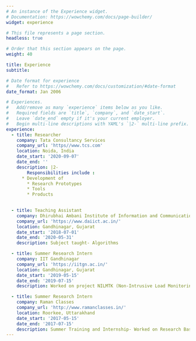 ```yaml
---
# An instance of the Experience widget.
# Documentation: https://wowchemy.com/docs/page-builder/
widget: experience

# This file represents a page section.
headless: true

# Order that this section appears on the page.
weight: 40

title: Experience
subtitle:

# Date format for experience
#   Refer to https://wowchemy.com/docs/customization/#date-format
date_format: Jan 2006

# Experiences.
#   Add/remove as many `experience` items below as you like.
#   Required fields are `title`, `company`, and `date_start`.
#   Leave `date_end` empty if it's your current employer.
#   Begin multi-line descriptions with YAML's `|2-` multi-line prefix.
experience:
  - title: Researcher
    company: Tata Consultancy Services
    company_url: 'https//www.tcs.com'
    location: Noida, India
    date_start: '2020-09-07'
    date_end: ''
    description: |2-
        Responsibilities include :
      * Development of  
        * Research Prototypes
        * Tools  
        * Products

        
  - title: Teaching Assistant
    company: Dhirubhai Ambani Institute of Information and Communication Technology
    company_url: 'https://www.daiict.ac.in/'
    location: Gandhinagar, Gujarat
    date_start: '2018-07-01'
    date_end: '2020-05-31'
    description: Subject taught- Algorithms

  - title: Summer Research Intern
    company: IIT Gandhinagar
    company_url: 'https://iitgn.ac.in/'
    location: Gandhinagar, Gujarat
    date_start: '2019-05-15'
    date_end: '2019-07-15'
    description: Worked on project NILMTK (Non-Intrusive Load Monitoring Toolkit ), an open source toolkit on GitHub which focuses on providing a better interface for energy disaggregation problems. Also got a research paper accepted in ACM BuildSys 2019.

  - title: Summer Research Intern
    company: Raman Classes 
    company_url: 'http://www.ramanclasses.in/'
    location: Roorkee, Uttarakhand
    date_start: '2017-05-15'
    date_end: '2017-07-15'
    description: Summer Training and Internship- Worked on Research Based Projects and Conference Paper. Understood basic ML and Statistics.
---
```

